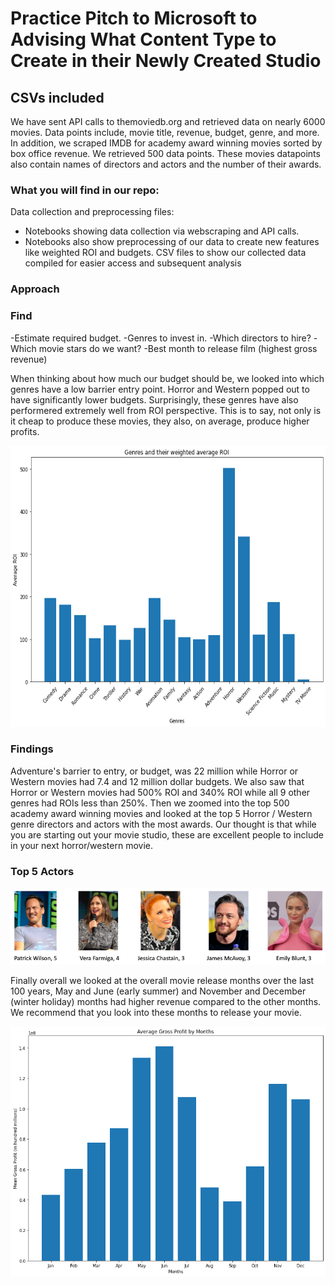 


# Practice Pitch to Microsoft to Advising What Content Type to Create in their Newly Created Studio


## CSVs included
We have sent API calls to themoviedb.org and retrieved data on nearly 6000 movies. Data points include, movie title, revenue, budget, genre, and more.
In addition, we scraped IMDB for academy award winning movies sorted by box office revenue. We retrieved 500 data points. These movies datapoints also contain names of directors and actors and the number of their awards.

### What you will find in our repo:
Data collection and preprocessing files:
- Notebooks showing data collection via webscraping and API calls.
- Notebooks also show preprocessing of our data to create new features like weighted ROI and budgets.
CSV files to show our collected data compiled for easier access and subsequent analysis

### Approach

### Find
-Estimate required budget.
-Genres to invest in.
-Which directors to hire?
-Which movie stars do we want?
-Best month to release film (highest gross revenue)


When thinking about how much our budget should be, we looked into which genres have a low barrier entry point. 
Horror and Western popped out to have significantly lower budgets. Surprisingly, these genres have also performered extremely well from ROI perspective. This is to say, not only is it cheap to produce these movies, they also, on average, produce higher profits.

<p align="left"> 
<img src="https://github.com/chrispfchung/mediaproject/blob/master/images/genresandweightedROI.png" alt="jupyter" height=450px />
 </p>

### Findings

Adventure's barrier to entry, or budget, was 22 million while Horror or Western movies had 7.4 and 12 million dollar budgets.
We also saw that Horror or Western movies had 500% ROI and 340% ROI while all 9 other genres had ROIs less than 250%.
Then we zoomed into the top 500 academy award winning movies and looked at the top 5 Horror / Western genre directors and actors with the most awards. Our thought is that while you are starting out your movie studio, these are excellent people to include in your next horror/western movie.

### Top 5 Actors
![top5actors](https://github.com/chrispfchung/mediaproject/blob/master/images/top5actors.png)


Finally overall we looked at the overall movie release months over the last 100 years, May and June (early summer) and November and December (winter holiday) months had higher revenue compared to the other months. We recommend that you look into these months to release your movie.

<p align="left"> 
<img src="https://github.com/chrispfchung/mediaproject/blob/master/images/grossprofitbymonth.png" alt="jupyter" height=400px />
 </p>



